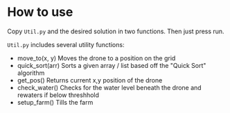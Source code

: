 # How to use

Copy `Util.py` and the desired solution in two functions. Then just press run.

`Util.py` includes several utility functions:

- move_to(x, y) Moves the drone to a position on the grid
- quick_sort(arr) Sorts a given array / list based off the "Quick Sort" algorithm
- get_pos() Returns current x,y position of the drone
- check_water() Checks for the water level beneath the drone and rewaters if below threshhold
- setup_farm() Tills the farm